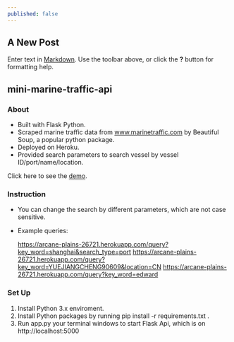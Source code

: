 ```yaml
---
published: false
---
```

## A New Post

Enter text in [Markdown](http://daringfireball.net/projects/markdown/). Use the toolbar above, or click the **?** button for formatting help.
## mini-marine-traffic-api
### About
- Built with Flask Python.
- Scraped marine traffic data from www.marinetraffic.com by Beautiful Soup, a popular python package. 
- Deployed on Heroku. 
- Provided search parameters to search vessel by vessel ID/port/name/location. 

Click here to see the [demo](https://arcane-plains-26721.herokuapp.com/query?key_word=shanghai&location=CN&search_type=Vessel). 

### Instruction
- You can change the search by different parameters, which are not case sensitive. 
- Example queries: 

	https://arcane-plains-26721.herokuapp.com/query?key_word=shanghai&search_type=port
    https://arcane-plains-26721.herokuapp.com/query?key_word=YUEJIANGCHENG90609&location=CN
    https://arcane-plains-26721.herokuapp.com/query?key_word=edward

### Set Up
1. Install Python 3.x enviroment.
2. Install Python packages by running pip install -r requirements.txt .
3. Run app.py your terminal windows to start Flask Api, which is on http://localhost:5000

